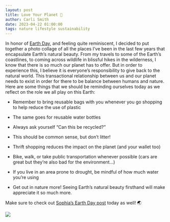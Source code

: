 ```yaml
---
layout: post
title: Love Your Planet 💚
author: Carli Smith
date: 2023-04-22 01:00:00
tags: nature lifestyle sustainability
---
```





In honor of [Earth Day](https://www.earthday.org/earth-day-2023/), and feeling quite reminiscent, I decided to put together a photo collage of all the places I’ve been in the last few years that encapsulate Earth’s natural beauty. From my travels to some of the Earth’s coastlines, to coming across wildlife in blissful hikes in the wilderness, I know that there is so much our planet has to offer. But in order to experience this, I believe it is everyone’s responsibility to give back to the natural world. This transactional relationship between us and our planet needs to exist in order for there to be balance between humans and nature. Here are some things that we should be reminding ourselves today as we reflect on the role we all play on this Earth:

* Remember to bring reusable bags with you whenever you go shopping to help reduce the use of plastic

* The same goes for reusable water bottles

* Always ask yourself  “Can this be recycled?”

* This should be common sense, but don’t litter!

* Thrift shopping reduces the impact on the planet (and your wallet too)

* Bike, walk, or take public transportation whenever possible (cars are great but they’re also bad for the environment…)

* If you live in an area prone to drought, be mindful of how much water you’re using

* Get out in nature more!  Seeing Earth’s natural beauty firsthand will make appreciate it so much more. 

Make sure to check out [Sophia’s Earth Day post](https://solariachip.github.io/Solastalgia/) today as well! 🌏

<img src='/images/loveyourplanet.png'>
